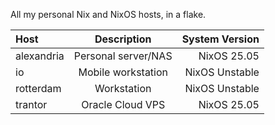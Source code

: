 All my personal Nix and NixOS hosts, in a flake.

|Host|Description|System Version|
|:---|:---:|---:|
|alexandria|Personal server/NAS|NixOS 25.05|
|io|Mobile workstation|NixOS Unstable|
|rotterdam|Workstation|NixOS Unstable|
|trantor|Oracle Cloud VPS|NixOS 25.05|
